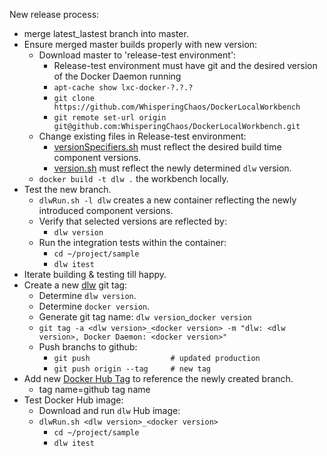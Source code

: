New release process:

+ merge latest_lastest branch into master.
+ Ensure merged master builds properly with new version:
  + Download master to 'release-test environment':
    + Release-test environment must have git and the desired version of the Docker Daemon running
    + ```apt-cache show lxc-docker-?.?.?```
    + ```git clone https://github.com/WhisperingChaos/DockerLocalWorkbench```
    + ```git remote set-url origin git@github.com:WhisperingChaos/DockerLocalWorkbench.git```
  + Change existing files in Release-test environment:
    + [versionSpecifiers.sh](https://github.com/WhisperingChaos/DockerLocalWorkbench/blob/master/scriptInstall/versionSpecifiers.sh) must reflect the desired build time component versions.
    + [version.sh](https://github.com/WhisperingChaos/DockerLocalWorkbench/blob/master/script/command/version.sh) must reflect the newly determined ```dlw``` version.
  + ```docker build -t dlw .``` the workbench locally.
+ Test the new branch.
  + ```dlwRun.sh -l dlw``` creates a new container reflecting the newly introduced component versions.
  + Verify that selected versions are reflected by:
    + ```dlw version```
  + Run the integration tests within the container:
    + ```cd ~/project/sample```
    + ```dlw itest```
+ Iterate building & testing till happy.
+ Create a new [dlw](https://github.com/WhisperingChaos/DockerLocalWorkbench) git tag:
  + Determine ```dlw version```.
  + Determine ```docker version```.
  + Generate git tag name: ```dlw version```_```docker version```
  + ```git tag -a <dlw version>_<docker version> -m "dlw: <dlw version>, Docker Daemon: <docker version>"```
  + Push branchs to github:
    + ```git push                  # updated production```
    + ```git push origin --tag     # new tag```    
+ Add new [Docker Hub Tag](https://registry.hub.docker.com/u/whisperingchaos/dlw/tags/manage/) to reference the newly created branch.
  + tag name=github tag name
+ Test Docker Hub image:
  + Download and run ```dlw``` Hub image:
  + ```dlwRun.sh <dlw version>_<docker version>```
    + ```cd ~/project/sample```
    + ```dlw itest```

